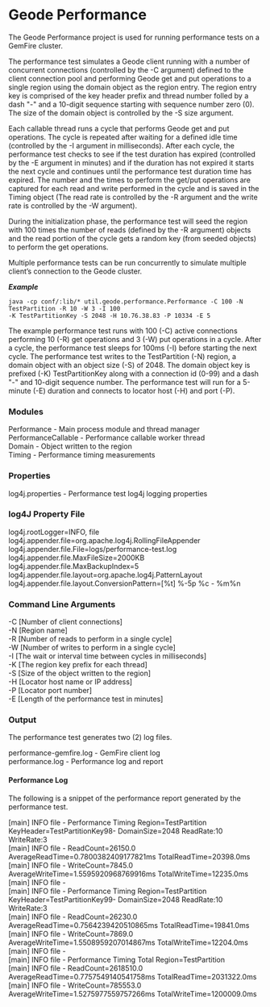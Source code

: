# Geode Performance #

The Geode Performance project is used for running performance tests on a GemFire cluster. 

The performance test simulates a Geode client running with a number of concurrent connections (controlled by the -C argument) defined to the client connection pool and performing Geode get and put operations to a single region using the domain object as the region entry. The region entry key is comprised of the key header prefix and thread number folled by a dash "-" and a 10-digit sequence starting with sequence number zero (0). The size of the domain object is controlled by the -S size argument.

Each callable thread runs a cycle that performs Geode get and put operations. The cycle is repeated after waiting for a defined idle time (controlled by the -I argument in milliseconds). After each cycle, the performance test checks to see if the test duration has expired (controlled by the -E argument in minutes) and if the duration has not expired it starts the next cycle and continues until the performance test duration time has expired. The number and the times to perform the get/put operations are captured for each read and write performed in the cycle and is saved in the Timing object (The read rate is controlled by the -R argument and the write rate is controlled by the -W argument).

During the initialization phase, the performance test will seed the region with 100 times the number of reads (defined by the -R argument) objects and the read portion of the cycle gets a random key (from seeded objects) to perform the get operations.

Multiple performance tests can be run concurrently to simulate multiple client’s connection to the Geode cluster.

***Example***

    java -cp conf/:lib/* util.geode.performance.Performance -C 100 -N TestPartition -R 10 -W 3 -I 100  
    -K TestPartitionKey -S 2048 -H 10.76.38.83 -P 10334 -E 5

The example performance test runs with 100 (-C) active connections performing 10 (-R) get operations and 3 (-W) put operations in a cycle. After a cycle, the performance test sleeps for 100ms (-I) before starting the next cycle. The performance test writes to the TestPartition (-N) region, a domain object with an object size (-S) of 2048. The domain object key is prefixed (-K) TestPartitionKey along with a connection id (0-99) and a dash "-" and 10-digit sequence number. The performance test will run for a 5-minute (-E) duration and connects to locator host (-H) and port (-P).

### Modules ###

Performance - Main process module and thread manager  
PerformanceCallable - Performance callable worker thread  
Domain - Object written to the region  
Timing - Performance timing measurements

### Properties ###

log4j.properties - Performance test log4j logging properties  

### log4J Property File ###

log4j.rootLogger=INFO, file  
log4j.appender.file=org.apache.log4j.RollingFileAppender  
log4j.appender.file.File=logs/performance-test.log  
log4j.appender.file.MaxFileSize=2000KB  
log4j.appender.file.MaxBackupIndex=5  
log4j.appender.file.layout=org.apache.log4j.PatternLayout  
log4j.appender.file.layout.ConversionPattern=[%t] %-5p %c - %m%n  

### Command Line Arguments ###

-C [Number of client connections]  
-N [Region name]  
-R [Number of reads to perform in a single cycle]  
-W [Number of writes to perform in a single cycle]  
-I [The wait or interval time between cycles in milliseconds]  
-K [The region key prefix for each thread]  
-S [Size of the object written to the region]  
-H [Locator host name or IP address]  
-P [Locator port number]  
-E [Length of the performance test in minutes]  

### Output ###

The performance test generates two (2) log files. 

performance-gemfire.log - GemFire client log  
performance.log - Performance log and report  

#### Performance Log ####

The following is a snippet of the performance report generated by the performance test.

[main] INFO  file - Performance Timing Region=TestPartition KeyHeader=TestPartitionKey98- DomainSize=2048 ReadRate:10  
                    WriteRate:3   
[main] INFO  file -      ReadCount=26150.0 AverageReadTime=0.7800382409177821ms TotalReadTime=20398.0ms  
[main] INFO  file -      WriteCount=7845.0 AverageWriteTime=1.5595920968769916ms TotalWriteTime=12235.0ms   
[main] INFO  file -  
[main] INFO  file - Performance Timing Region=TestPartition KeyHeader=TestPartitionKey99- DomainSize=2048 ReadRate:10  
                    WriteRate:3    
[main] INFO  file -      ReadCount=26230.0 AverageReadTime=0.7564239420510865ms TotalReadTime=19841.0ms  
[main] INFO  file -      WriteCount=7869.0 AverageWriteTime=1.5508959207014867ms TotalWriteTime=12204.0ms  
[main] INFO  file -  
[main] INFO  file - Performance Timing Total Region=TestPartition  
[main] INFO  file -      ReadCount=2618510.0 AverageReadTime=0.7757549140541758ms TotalReadTime=2031322.0ms  
[main] INFO  file -      WriteCount=785553.0 AverageWriteTime=1.5275977559757266ms TotalWriteTime=1200009.0ms  
